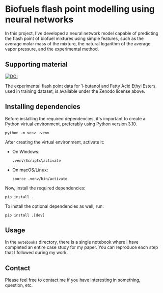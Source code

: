 # Biofuels flash point modelling using neural networks

In this project, I've developed a neural network model capable of predicting the flash point of biofuel mixtures using simple features, such as the average molar mass of the mixture, the natural logarithm of the average vapor pressure, and the experimental method.


## Supporting material

[![DOI](https://zenodo.org/badge/DOI/10.5281/zenodo.13633431.svg)](https://doi.org/10.5281/zenodo.13633431)

The experimental flash point data for 1-butanol and Fatty Acid Ethyl Esters, used in training dataset, is available under the Zenodo license above.

## Installing dependencies

Before installing the required dependencies, it's important to create a Python virtual environment, preferably using Python version 3.10.

```shell
python -m venv .venv
```

After creating the virtual environment, activate it:
- On Windows:
    ```shell
    .venv\Scripts\activate
    ```
- On macOS/Linux:
    ```shell
    source .venv/bin/activate
    ```
Now, install the required dependencies:
```shell
pip install .
```

To install the optional dependencies as well, run:
```shell
pip install .[dev]
```

## Usage

In the ```notebooks``` directory, there is a single notebook where I have completed an entire case study for my paper. You can reproduce each step that I followed during my work.

## Contact

Please feel free to contact me if you have interesting in something, question, etc.
